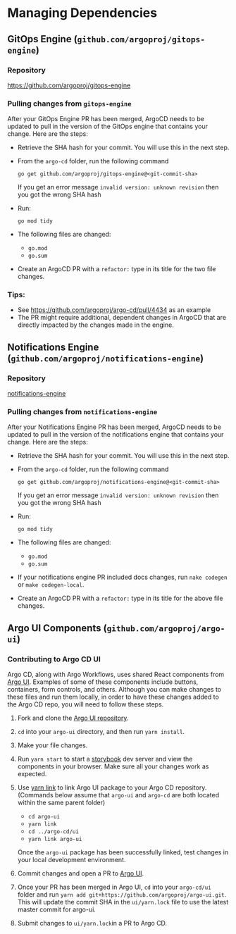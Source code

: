 # Managing Dependencies

## GitOps Engine (`github.com/argoproj/gitops-engine`)

### Repository

https://github.com/argoproj/gitops-engine

### Pulling changes from `gitops-engine`

After your GitOps Engine PR has been merged, ArgoCD needs to be updated to pull in the version of the GitOps engine that contains your change. Here are the steps:

- Retrieve the SHA hash for your commit. You will use this in the next step.
- From the `argo-cd` folder, run the following command

  `go get github.com/argoproj/gitops-engine@<git-commit-sha>`

  If you get an error message `invalid version: unknown revision` then you got the wrong SHA hash

- Run:

  `go mod tidy`

- The following files are changed:

  - `go.mod`
  - `go.sum`

- Create an ArgoCD PR with a `refactor:` type in its title for the two file changes.

### Tips:

- See https://github.com/argoproj/argo-cd/pull/4434 as an example
- The PR might require additional, dependent changes in ArgoCD that are directly impacted by the changes made in the engine.

## Notifications Engine (`github.com/argoproj/notifications-engine`)

### Repository

[notifications-engine](https://github.com/argoproj/notifications-engine)

### Pulling changes from `notifications-engine`

After your Notifications Engine PR has been merged, ArgoCD needs to be updated to pull in the version of the notifications engine that contains your change. Here are the steps:

- Retrieve the SHA hash for your commit. You will use this in the next step.
- From the `argo-cd` folder, run the following command

  `go get github.com/argoproj/notifications-engine@<git-commit-sha>`

  If you get an error message `invalid version: unknown revision` then you got the wrong SHA hash

- Run:

  `go mod tidy`

- The following files are changed:

  - `go.mod`
  - `go.sum`

- If your notifications engine PR included docs changes, run `nake codegen` or `make codegen-local`.

- Create an ArgoCD PR with a `refactor:` type in its title for the above file changes.

## Argo UI Components (`github.com/argoproj/argo-ui`)
### Contributing to Argo CD UI

Argo CD, along with Argo Workflows, uses shared React components from [Argo UI](https://github.com/argoproj/argo-ui). Examples of some of these components include buttons, containers, form controls, 
and others. Although you can make changes to these files and run them locally, in order to have these changes added to the Argo CD repo, you will need to follow these steps. 

1. Fork and clone the [Argo UI repository](https://github.com/argoproj/argo-ui).

2. `cd` into your `argo-ui` directory, and then run `yarn install`. 

3. Make your file changes.

4. Run `yarn start` to start a [storybook](https://storybook.js.org/) dev server and view the components in your browser. Make sure all your changes work as expected. 

5. Use [yarn link](https://classic.yarnpkg.com/en/docs/cli/link/) to link Argo UI package to your Argo CD repository. (Commands below assume that `argo-ui` and `argo-cd` are both located within the same parent folder)

    * `cd argo-ui`
    * `yarn link`
    * `cd ../argo-cd/ui`
    * `yarn link argo-ui`

    Once the `argo-ui` package has been successfully linked, test changes in your local development environment. 

6. Commit changes and open a PR to [Argo UI](https://github.com/argoproj/argo-ui). 

7. Once your PR has been merged in Argo UI, `cd` into your `argo-cd/ui` folder and run `yarn add git+https://github.com/argoproj/argo-ui.git`. This will update the commit SHA in the `ui/yarn.lock` file to use the latest master commit for argo-ui. 

8. Submit changes to `ui/yarn.lock`in a PR to Argo CD. 
